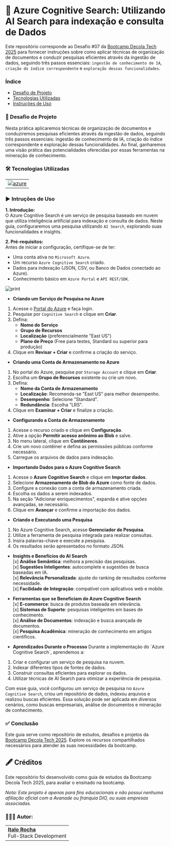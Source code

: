 # 🤖 Azure Cognitive Search: Utilizando AI Search para indexação e consulta de Dados

Este repositório corresponde ao Desafio #07 da [Bootcamp Decola Tech 2025](https://www.dio.me/bootcamp/decola-tech-2025) para fornecer instruções sobre como aplicar técnicas de organização de documentos e conduzir pesquisas eficientes através da ingestão de dados, seguindo três passos essenciais: `ingestão de conhecimento de IA`, `criação do índice correspondente` e `exploração dessas funcionalidades`.

### Índice
- [Desafio de Projeto]()
- [Tecnologias Utilizadas]()
- [Instruções de Uso]()

### 🎯 Desafio de Projeto
Nesta prática aplicaremos técnicas de organização de documentos e conduziremos pesquisas eficientes através da ingestão de dados, seguindo três passos essenciais: ingestão de conhecimento de IA, criação do índice correspondente e exploração dessas funcionalidades. Ao final, ganharemos uma visão prática das potencialidades oferecidas por essas ferramentas na mineração de conhecimento.

### 🛠️ Tecnologias Utilizadas
|  |
|-------------|
| <a href="https://azure.microsoft.com/pt-br/"><img src="https://skillicons.dev/icons?i=azure" alt="azure"/></a>

### ▶️ Intruções de Uso

**1. Introdução:**  
O Azure Cognitive Search é um serviço de pesquisa baseado em nuvem que utiliza inteligência artificial para indexação e consulta de dados. Neste guia, configuraremos uma pesquisa utilizando `AI Search`, explorando suas funcionalidades e insights.
 
**2. Pré-requisitos:**  
Antes de iniciar a configuração, certifique-se de ter:
- Uma conta ativa no `Microsoft Azure`.
- Um recurso `Azure Cognitive Search` criado.
- Dados para indexação (JSON, CSV, ou Banco de Dados conectado ao Azure).
- Conhecimento básico em `Azure Portal` e `API REST/SDK`.

![print]()

- **Criando um Serviço de Pesquisa no Azure**
1. Acesse o [Portal do Azure](https://portal.azure.com) e faça login.
2. Pesquise por `Cognitive Search` e clique em **Criar**.
3. Defina:
   - **Nome do Serviço**
   - **Grupo de Recursos**
   - **Localização** (preferencialmente "East US")
   - **Plano de Preço** (Free para testes, Standard ou superior para produção)
4. Clique em **Revisar + Criar** e confirme a criação do serviço.

- **Criando uma Conta de Armazenamento no Azure**
1. No portal do Azure, pesquise por `Storage Account` e clique em **Criar**.
2. Escolha um **Grupo de Recursos** existente ou crie um novo.
3. Defina:
   - **Nome da Conta de Armazenamento**
   - **Localização**: Recomenda-se "East US" para melhor desempenho.
   - **Desempenho**: Selecione "Standard".
   - **Redundância**: Escolha "LRS".
4. Clique em **Examinar + Criar** e finalize a criação.

- **Configurando a Conta de Armazenamento**
1. Acesse o recurso criado e clique em **Configuração**.
2. Ative a opção **Permitir acesso anônimo ao Blob** e salve.
3. No menu lateral, clique em **Contêineres**.
4. Crie um novo contêiner e defina as permissões públicas conforme necessário.
5. Carregue os arquivos de dados para indexação.

- **Importando Dados para o Azure Cognitive Search**
1. Acesse o **Azure Cognitive Search** e clique em **Importar dados**.
2. Selecione **Armazenamento de Blob do Azure** como fonte de dados.
3. Configure a conexão com a conta de armazenamento criada.
4. Escolha os dados a serem indexados.
5. Na seção "Adicionar enriquecimentos", expanda e ative opções avançadas, se necessário.
6. Clique em **Avançar** e confirme a importação dos dados.

- **Criando e Executando uma Pesquisa**
1. No Azure Cognitive Search, acesse **Gerenciador de Pesquisa**.
2. Utilize a ferramenta de pesquisa integrada para realizar consultas.
3. Insira palavras-chave e execute a pesquisa.
4. Os resultados serão apresentados no formato JSON.

- **Insights e Benefícios do AI Search**  
[x] **Análise Semântica**: melhora a precisão das pesquisas.  
[x] **Sugestões Inteligentes**: autocomplete e sugestões de busca baseadas em IA.  
[x] **Relevância Personalizada**: ajuste do ranking de resultados conforme necessidade.  
[x] **Facilidade de Integração**: compatível com aplicativos web e mobile.  

- **Ferramentas que se Beneficiam do Azure Cognitive Search**  
[x] **E-commerce**: busca de produtos baseada em relevância.  
[x] **Sistemas de Suporte**: pesquisas inteligentes em bases de conhecimento.  
[x] **Análise de Documentos**: indexação e busca avançada de documentos.  
[x] **Pesquisa Acadêmica**: mineração de conhecimento em artigos científicos.  

- **Aprendizados Durante o Processo**
Durante a implementação do ´Azure Cognitive Search`, aprendemos a:
1. Criar e configurar um serviço de pesquisa na nuvem.
2. Indexar diferentes tipos de fontes de dados.
3. Construir consultas eficientes para explorar os dados.
4. Utilizar técnicas de AI Search para otimizar a experiência de pesquisa.

Com esse guia, você configurou um serviço de pesquisa no `Azure Cognitive Search`, criou um repositório de dados, indexou arquivos e realizou buscas eficientes. Essa solução pode ser aplicada em diversos cenários, como buscas empresariais, análise de documentos e mineração de conhecimento.

### ✅ Conclusão
Este guia serve como repositório de estudos, desafios e projetos da [Bootcamp Decola Tech 2025](https://www.dio.me/bootcamp/decola-tech-2025). Explore os recursos compartilhados necessários para atender às suas necessidades da bootcamp.

## 🖋️ Créditos
Este repositório foi desenvolvido como guia de estudos da Bootcamp Decola Tech 2025, para avaliar o ensinado na bootcamp.

*Nota: Este projeto é apenas para fins educacionais e não possui nenhuma afiliação oficial com a Avanade ou franquia DIO, ou suas empresas associadas.*

### 👨🏻‍💻 Autor:
<table style="border=0">
  <tr>
    <td align="left">
      <a href="https://github.com/ItaloRochaj">
        <span><b>Italo Rocha</b></span>
      </a>
      <br>
      <span>Full-Stack Development</span>
    </td>
  </tr>
</table>